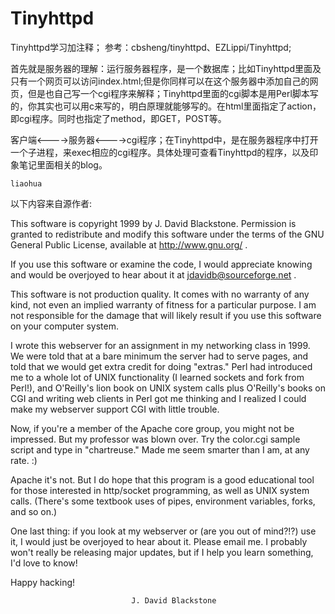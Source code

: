 # Tinyhttpd

Tinyhttpd学习加注释；
参考：cbsheng/tinyhttpd、EZLippi/Tinyhttpd;

首先就是服务器的理解：运行服务器程序，是一个数据库；比如Tinyhttpd里面及只有一个网页可以访问index.html;但是你同样可以在这个服务器中添加自己的网页，但是也自己写一个cgi程序来解释；Tinyhttpd里面的cgi脚本是用Perl脚本写的，你其实也可以用c来写的，明白原理就能够写的。在html里面指定了action，即cgi程序。同时也指定了method，即GET，POST等。

客户端<---->服务器<---->cgi程序；在Tinyhttpd中，是在服务器程序中打开一个子进程，来exec相应的cgi程序。具体处理可查看Tinyhttpd的程序，以及印象笔记里面相关的blog。

    liaohua

以下内容来自源作者:

This software is copyright 1999 by J. David Blackstone. Permission is granted to redistribute and modify this software under the terms of the GNU General Public License, available at http://www.gnu.org/ .

If you use this software or examine the code, I would appreciate knowing and would be overjoyed to hear about it at jdavidb@sourceforge.net .

This software is not production quality. It comes with no warranty of any kind, not even an implied warranty of fitness for a particular purpose. I am not responsible for the damage that will likely result if you use this software on your computer system.

I wrote this webserver for an assignment in my networking class in 1999. We were told that at a bare minimum the server had to serve pages, and told that we would get extra credit for doing "extras." Perl had introduced me to a whole lot of UNIX functionality (I learned sockets and fork from Perl!), and O'Reilly's lion book on UNIX system calls plus O'Reilly's books on CGI and writing web clients in Perl got me thinking and I realized I could make my webserver support CGI with little trouble.

Now, if you're a member of the Apache core group, you might not be impressed. But my professor was blown over. Try the color.cgi sample script and type in "chartreuse." Made me seem smarter than I am, at any rate. :)

Apache it's not. But I do hope that this program is a good educational tool for those interested in http/socket programming, as well as UNIX system calls. (There's some textbook uses of pipes, environment variables, forks, and so on.)

One last thing: if you look at my webserver or (are you out of mind?!?) use it, I would just be overjoyed to hear about it. Please email me. I probably won't really be releasing major updates, but if I help you learn something, I'd love to know!

Happy hacking!

                               J. David Blackstone
